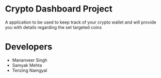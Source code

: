 # Crypto Dashboard Project

A application to be used to keep track of your crypto wallet and will provide you with details regarding the set targeted coins

# Developers

- Mananveer Singh
- Samyak Mehta
- Tenzing Namgyal
